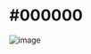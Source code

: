 # #000000

![image](https://github.com/pr0xy0wlz/000000/assets/129412198/9e422295-47f3-4e84-8d40-b73ced1fb8ff)
